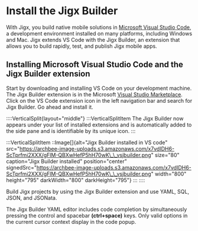 # Install the Jigx Builder

With Jigx, you build native mobile solutions in [Microsoft Visual Studio Code](https://code.visualstudio.com/), a development environment installed on many platforms, including Windows and Mac. Jigx extends VS Code with the Jigx Builder, an extension that allows you to build rapidly, test, and publish Jigx mobile apps.

## Installing Microsoft Visual Studio Code and the Jigx Builder extension

Start by downloading and installing VS Code on your development machine. The Jigx Builder extension is in the Microsoft [Visual Studio Marketplace](https://marketplace.visualstudio.com/items?itemName=Jigx.jigx-builder). Click on the VS Code extension icon in the left navigation bar and search for Jigx Builder. Go ahead and install it.

::::VerticalSplit{layout="middle"} :::VerticalSplitItem The Jigx Builder now appears under your list of installed extensions and is automatically added to the side pane and is identifiable by its unique icon. :::

:::VerticalSplitItem ::Image\[]{alt="Jigx Builder installed in VS code" src="https://archbee-image-uploads.s3.amazonaws.com/x7vdIDH6-ScTprfmi2XXX/gFlM-QBXwHefP5hH70wK\_\_vsjbuilder.png" size="80" caption="Jigx Builder installed" position="center" signedSrc="https://archbee-image-uploads.s3.amazonaws.com/x7vdIDH6-ScTprfmi2XXX/gFlM-QBXwHefP5hH70wK\_\_vsjbuilder.png" width="800" height="795" darkWidth="800" darkHeight="795"} ::: ::::

Build Jigx projects by using the Jigx Builder extension and use YAML, SQL, JSON, and JSONata.

The Jigx Builder YAML editor includes code completion by simultaneously pressing the control and spacebar **(ctrl+space)** keys. Only valid options in the current cursor context display in the code popup.
